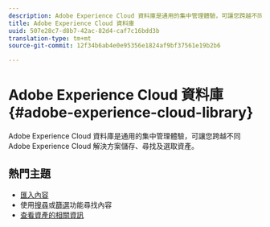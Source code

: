 ```yaml
---
description: Adobe Experience Cloud 資料庫是通用的集中管理體驗，可讓您跨越不同 Adobe Experience Cloud 解決方案儲存、尋找及選取資產。
title: Adobe Experience Cloud 資料庫
uuid: 507e28c7-d8b7-42ac-82d4-caf7c16bdd3b
translation-type: tm+mt
source-git-commit: 12f34b6ab4e0e95356e1824af9bf37561e19b2b6

---
```



# Adobe Experience Cloud 資料庫{#adobe-experience-cloud-library}

Adobe Experience Cloud 資料庫是通用的集中管理體驗，可讓您跨越不同 Adobe Experience Cloud 解決方案儲存、尋找及選取資產。

## 熱門主題

* [匯入內容](/help/c-library-about/c-importing-and-uploading/c-importing-and-uploading.md)
* 使用[搜尋](/help/c-library-about/c-assets/c-search-for-assets.md)或[篩選](/help/c-library-about/c-assets/c-filter-assets.md)功能尋找內容
* [查看資產的相關資訊](/help/c-library-about/c-assets/c-view-detailed-information-for-an-asset.md)
